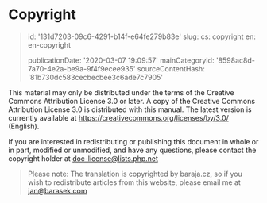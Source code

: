 Copyright
=========

> id: '131d7203-09c6-4291-b14f-e64fe279b83e'
> slug:
> 	cs: copyright
> 	en: en-copyright
> 
> publicationDate: '2020-03-07 19:09:57'
> mainCategoryId: '8598ac8d-7a70-4e2a-be9a-9f4f9ecee935'
> sourceContentHash: '81b730dc583cecbecbee3c6ade7c7905'

This material may only be distributed under the terms of the Creative Commons Attribution License 3.0 or later. A copy of the Creative Commons Attribution License 3.0 is distributed with this manual. The latest version is currently available at <a href="https://creativecommons.org/licenses/by/3.0/">https://creativecommons.org/licenses/by/3.0/</a> (English).

If you are interested in redistributing or publishing this document in whole or in part, modified or unmodified, and have any questions, please contact the copyright holder at doc-license@lists.php.net

> Please note: The translation is copyrighted by baraja.cz, so if you wish to redistribute articles from this website, please email me at jan@barasek.com
